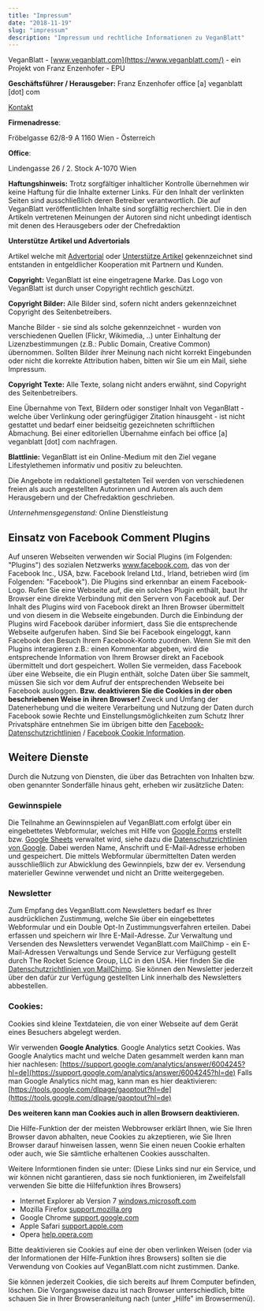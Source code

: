 ```yaml
---
title: "Impressum"
date: "2018-11-19"
slug: "impressum"
description: "Impressum und rechtliche Informationen zu VeganBlatt"
---
```


VeganBlatt - [www.veganblatt.com](https://www.veganblatt.com/) - ein Projekt von
Franz Enzenhofer - EPU

**Geschäftsführer / Herausgeber:**
Franz Enzenhofer
office [a] veganblatt [dot] com

[Kontakt](https://www.veganblatt.com/kontakt)

**Firmenadresse**:

Fröbelgasse 62/8-9
A 1160 Wien - Österreich

**Office**:

Lindengasse 26 / 2. Stock
A-1070 Wien

**Haftungshinweis:**
Trotz sorgfältiger inhaltlicher Kontrolle übernehmen wir keine Haftung für die Inhalte externer Links. Für den Inhalt der verlinkten Seiten sind ausschließlich deren Betreiber verantwortlich. Die auf VeganBlatt veröffentlichten Inhalte sind sorgfältig recherchiert. Die in den Artikeln vertretenen Meinungen der Autoren sind nicht unbedingt identisch mit denen des Herausgebers oder der Chefredaktion

**Unterstütze Artikel und Advertorials**

Artikel welche mit [Advertorial](https://www.veganblatt.com/t/advertorials) oder [Unterstütze Artikel](https://www.veganblatt.com/t/unterstuetzt) gekennzeichnet sind entstanden in entgeldlicher Kooperation mit Partnern und Kunden.

**Copyright:**
VeganBlatt ist eine eingetragene Marke. Das Logo von VeganBlatt ist durch unser Copyright rechtlich geschützt.

**Copyright Bilder:**
Alle Bilder sind, sofern nicht anders gekennzeichnet Copyright des Seitenbetreibers.

Manche Bilder - sie sind als solche gekennzeichnet - wurden von verschiedenen Quellen (Flickr, Wikimedia, ..) unter Einhaltung der Lizenzbestimmungen (z.B.: Public Domain, Creative Common) übernommen. Sollten Bilder ihrer Meinung nach nicht korrekt Eingebunden oder nicht die korrekte Attribution haben, bitten wir Sie um ein Mail, siehe Impressum.

**Copyright Texte:**
Alle Texte, solang nicht anders erwähnt, sind Copyright des Seitenbetreibers.

Eine Übernahme von Text, Bildern oder sonstiger Inhalt von VeganBlatt - welche über Verlinkung oder geringfügiger Zitation hinausgeht - ist nicht gestattet und bedarf einer beidseitig gezeichneten schriftlichen Abmachung. Bei einer editoriellen Übernahme einfach bei office [a] veganblatt [dot] com nachfragen.

**Blattlinie:**
VeganBlatt ist ein Online-Medium mit den Ziel vegane Lifestylethemen informativ und positiv zu beleuchten.

Die Angebote im redaktionell gestalteten Teil werden von verschiedenen freien als auch angestellten Autorinnen und Autoren als auch dem Herausgebern und der Chefredaktion geschrieben.

*Unternehmensgegenstand:* Online Dienstleistung

## Einsatz von **Facebook Comment Plugins**

Auf unseren Webseiten verwenden wir Social Plugins (im Folgenden: "Plugins") des sozialen Netzwerks www.facebook.com, das von der Facebook Inc., USA, bzw. Facebook Ireland Ltd., Irland, betrieben wird (im Folgenden: "Facebook"). Die Plugins sind erkennbar an einem Facebook-Logo. Rufen Sie eine Webseite auf, die ein solches Plugin enthält, baut Ihr Browser eine direkte Verbindung mit den Servern von Facebook auf. Der Inhalt des Plugins wird von Facebook direkt an Ihren Browser übermittelt und von diesem in die Webseite eingebunden. Durch die Einbindung der Plugins wird Facebook darüber informiert, dass Sie die entsprechende Webseite aufgerufen haben. Sind Sie bei Facebook eingeloggt, kann Facebook den Besuch Ihrem Facebook-Konto zuordnen. Wenn Sie mit den Plugins interagieren z.B.: einen Kommentar abgeben, wird die entsprechende Information von Ihrem Browser direkt an Facebook übermittelt und dort gespeichert. Wollen Sie vermeiden, dass Facebook über eine Webseite, die ein Plugin enthält, solche Daten über Sie sammelt, müssen Sie sich vor dem Aufruf der entsprechenden Webseite bei Facebook ausloggen. **Bzw. deaktivieren Sie die Cookies in der oben beschriebenen Weise in ihren Browser!** Zweck und Umfang der Datenerhebung und die weitere Verarbeitung und Nutzung der Daten durch Facebook sowie Rechte und Einstellungsmöglichkeiten zum Schutz Ihrer Privatsphäre entnehmen Sie im übrigen bitte den [Facebook-Datenschutzrichtlinien](https://de-de.facebook.com/privacy/explanation) / [Facebook Cookie Information](https://www.facebook.com/help/cookies).

## Weitere Dienste

Durch die Nutzung von Diensten, die über das Betrachten von Inhalten bzw. oben genannter Sonderfälle hinaus geht, erheben wir zusätzliche Daten:

### Gewinnspiele

Die Teilnahme an Gewinnspielen auf VeganBlatt.com erfolgt über ein eingebettetes Webformular, welches mit Hilfe von [Google Forms](https://www.google.com/forms/about/) erstellt bzw. [Google Sheets](https://www.google.com/sheets/about/) verwaltet wird, siehe dazu die [Datenschutzrichtlinien von Google](https://www.google.com/intl/de/policies/privacy/). Dabei werden Name, Anschrift und E-Mail-Adresse erhoben und gespeichert. Die mittels Webformular übermittelten Daten werden ausschließlich zur Abwicklung des Gewinnpiels, bzw der ev. Versendung materieller Gewinne verwendet und nicht an Dritte weitergegeben.

### Newsletter

Zum Empfang des VeganBlatt.com Newsletters bedarf es Ihrer ausdrücklichen Zustimmung, welche Sie über ein eingebettetes Webformular und ein Double Opt-In Zustimmungsverfahren erteilen. Dabei erfassen und speichern wir Ihre E-Mail-Adresse. Zur Verwaltung und Versenden des Newsletters verwendet VeganBlatt.com MailChimp - ein E-Mail-Adressen Verwaltungs und Sende Service zur Verfügung gestellt durch The Rocket Science Group, LLC in den USA. Hier finden Sie die [Datenschutzrichtlinien von MailChimp](http://mailchimp.com/legal/privacy/).
Sie können den Newsletter jederzeit über den dafür zur Verfügung gestellten Link innerhalb des Newsletters abbestellen.

### **Cookies:**

Cookies sind kleine Textdateien, die von einer Webseite auf dem Gerät eines Besuchers abgelegt werden.

Wir verwenden **Google Analytics**. Google Analytics setzt Cookies. Was Google Analytics macht und welche Daten gesammelt werden kann man hier nachlesen: [https://support.google.com/analytics/answer/6004245?hl=de](https://support.google.com/analytics/answer/6004245?hl=de) Falls man Google Analytics nicht mag, kann man es hier deaktivieren: [https://tools.google.com/dlpage/gaoptout?hl=de](https://tools.google.com/dlpage/gaoptout?hl=de)

**Des weiteren kann man Cookies auch in allen Browsern deaktivieren.**

Die Hilfe-Funktion der der meisten Webbrowser erklärt Ihnen, wie Sie Ihren Browser davon abhalten, neue Cookies zu akzeptieren, wie Sie Ihren Browser darauf hinweisen lassen, wenn Sie einen neuen Cookie erhalten oder auch, wie Sie sämtliche erhaltenen Cookies ausschalten.

Weitere Informtionen finden sie unter: (Diese Links sind nur ein Service, und wir können nicht garantieren, dass sie noch funktionieren, im Zweifelsfall verwenden Sie bitte die Hilfefunktion ihres Browsers)

- Internet Explorer ab Version 7
[windows.microsoft.com](http://windows.microsoft.com/de-de/internet-explorer/delete-manage-cookies)
- Mozilla Firefox
[support.mozilla.org](https://support.mozilla.org/de/kb/cookies-informationen-websites-auf-ihrem-computer)
- Google Chrome
[support.google.com](https://support.google.com/chrome/answer/95647?hl=de)
- Apple Safari
[support.apple.com](http://support.apple.com/kb/PH17191?viewlocale=de_DE&locale=de_DE)
- Opera
[help.opera.com](http://help.opera.com/Linux/9.01/de/cookies.html)

Bitte deaktivieren sie Cookies auf eine der oben verlinken Weisen (oder via der Informationen der Hilfe-Funktion ihres Browsers) sollten sie die Verwendung von Cookies auf VeganBlatt.com nicht zustimmen. Danke.

Sie können jederzeit Cookies, die sich bereits auf Ihrem Computer befinden, löschen. Die Vorgangsweise dazu ist nach Browser unterschiedlich, bitte schauen Sie in Ihrer Browseranleitung nach (unter „Hilfe" im Browsermenü).